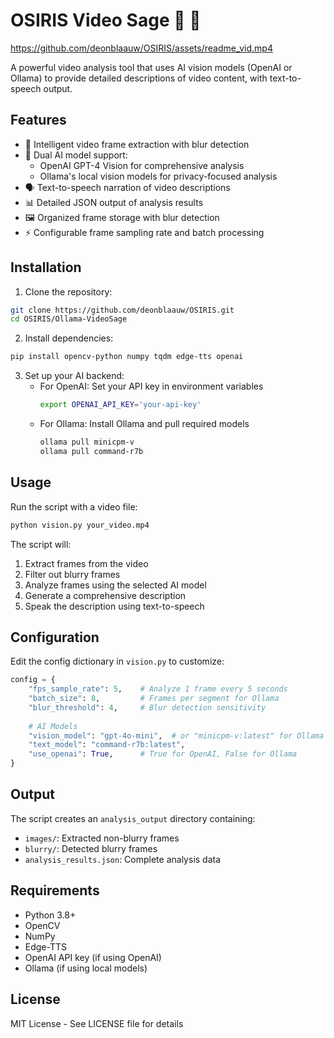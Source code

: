 # OSIRIS Video Sage 🎥 🤖

https://github.com/deonblaauw/OSIRIS/assets/readme_vid.mp4

A powerful video analysis tool that uses AI vision models (OpenAI or Ollama) to provide detailed descriptions of video content, with text-to-speech output.

## Features

- 🎥 Intelligent video frame extraction with blur detection
- 🤖 Dual AI model support:
  - OpenAI GPT-4 Vision for comprehensive analysis
  - Ollama's local vision models for privacy-focused analysis
- 🗣️ Text-to-speech narration of video descriptions
- 📊 Detailed JSON output of analysis results
- 🖼️ Organized frame storage with blur detection
- ⚡ Configurable frame sampling rate and batch processing

## Installation

1. Clone the repository:
```bash
git clone https://github.com/deonblaauw/OSIRIS.git
cd OSIRIS/Ollama-VideoSage
```

2. Install dependencies:
```bash
pip install opencv-python numpy tqdm edge-tts openai
```

3. Set up your AI backend:
   - For OpenAI: Set your API key in environment variables
     ```bash
     export OPENAI_API_KEY='your-api-key'
     ```
   - For Ollama: Install Ollama and pull required models
     ```bash
     ollama pull minicpm-v
     ollama pull command-r7b
     ```

## Usage

Run the script with a video file:
```bash
python vision.py your_video.mp4
```

The script will:
1. Extract frames from the video
2. Filter out blurry frames
3. Analyze frames using the selected AI model
4. Generate a comprehensive description
5. Speak the description using text-to-speech

## Configuration

Edit the config dictionary in `vision.py` to customize:

```python
config = {
    "fps_sample_rate": 5,    # Analyze 1 frame every 5 seconds
    "batch_size": 8,         # Frames per segment for Ollama
    "blur_threshold": 4,     # Blur detection sensitivity
    
    # AI Models
    "vision_model": "gpt-4o-mini",  # or "minicpm-v:latest" for Ollama
    "text_model": "command-r7b:latest",
    "use_openai": True,      # True for OpenAI, False for Ollama
}
```

## Output

The script creates an `analysis_output` directory containing:
- `images/`: Extracted non-blurry frames
- `blurry/`: Detected blurry frames
- `analysis_results.json`: Complete analysis data

## Requirements

- Python 3.8+
- OpenCV
- NumPy
- Edge-TTS
- OpenAI API key (if using OpenAI)
- Ollama (if using local models)

## License

MIT License - See LICENSE file for details
